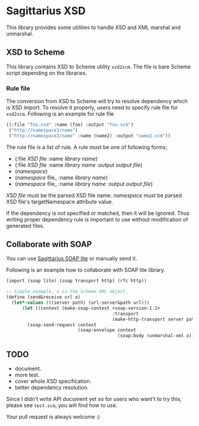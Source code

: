 # Sagittarius XSD

This library provides some utilities to handle XSD and XML marshal and
unmarshal.

## XSD to Scheme

This library contains XSD to Scheme utility `xsd2scm`. The file is bare
Scheme script depending on the libraries.

### Rule file

The conversion from XSD to Scheme will try to resolve dependency which
is XSD import. To resolve it properly, users need to specify rule file
for `xsd2scm`. Following is an example for rule file

```scheme
((:file "foo.xsd" :name (foo) :output "foo.scm")
 ("http://namespace1/name")
 ("http://namespace2/name" :name (name2) :output "name2.scm"))
```

The rule file is a list of rule. A rule must be one of following forms;

- (:file _XSD file_ :name _library name_)
- (:file _XSD file_ :name _library name_ :output _output file_)
- (_namespace_)
- (_namespace_ file_ :name _library name_)
- (_namespace_ file_ :name _library name_ :output _output file_)

_XSD file_ must be the parsed XSD file name. _namespace_ must be parsed
XSD file's targetNamespace attribute value.

If the dependency is not specified or matched, then it will be ignored.
Thus writing proper dependency rule is important to use without modification
of generated files.

## Collaborate with SOAP

You can use 
[Sagittarius SOAP lite](https://github.com/ktakashi/sagittarius-soap)
or manually send it.

Following is an example how to collaborate with SOAP lite library.

```scheme
(import (soap lite) (soap transport http) (rfc http))

;; Simple example, o is the Scheme XML object.
(define (send&receive url o)
  (let*-values (((server path) (url-server&path url)))
      (let ((context (make-soap-context +soap-version-1.1+
                                        :transport
                                        (make-http-transport server path))))
        (soap-send-request context
                           (soap:envelope context
                                          (soap:body (unmarshal-xml o)))))))
```

## TODO

* document. 
* more test.
* cover whole XSD specification.
* better dependency resolution.

Since I didn't write API document yet so for users who want't to try this,
please see `test.scm`, you will find how to use.

Your pull request is always welcome :)